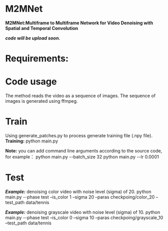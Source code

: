 # M2MNet
**M2MNet:Multiframe to Multiframe Network for Video Denoising with Spatial and Temporal Convolution**

***code will be upload soon.***

# Requirements:


# Code usage
The method reads the video as a sequence of images. The sequence of images is generated using ffmpeg.

# Train
Using generate_patches.py to process generate training file (.npy file).
**Training:** python main.py

**Note:** you can add command line arguments according to the source code, for example：
python main.py --batch_size 32
python main.py --lr 0.0001

# Test
***Example:*** denoising color video with noise level (sigma) of 20.
python main.py --phase test –is_color 1 –sigma 20 –paras checkpoing/color_20 –test_path data/tennis

***Example:*** denoising grayscale video with noise level (sigma) of 10.
python main.py --phase test –is_color 0 –sigma 10 –paras checkpoing/grayscale_10 –test_path data/tennis
